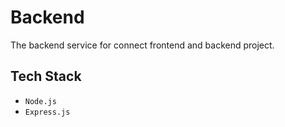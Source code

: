 # Backend

The backend service for connect frontend and backend project.

## Tech Stack

- `Node.js`
- `Express.js`
